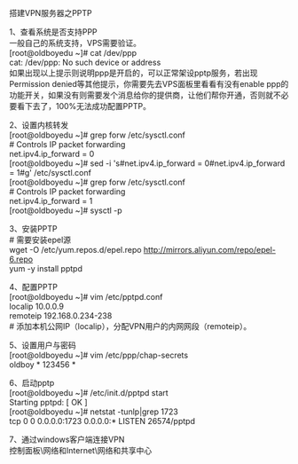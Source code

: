 搭建VPN服务器之PPTP

1、查看系统是否支持PPP  
一般自己的系统支持，VPS需要验证。  
[root\@oldboyedu \~]\# cat /dev/ppp  
cat: /dev/ppp: No such device or address  
如果出现以上提示则说明ppp是开启的，可以正常架设pptp服务，若出现Permission
denied等其他提示，你需要先去VPS面板里看看有没有enable
ppp的功能开关，如果没有则需要发个消息给你的提供商，让他们帮你开通，否则就不必要看下去了，100%无法成功配置PPTP。  
  
2、设置内核转发  
[root\@oldboyedu \~]\# grep forw /etc/sysctl.conf  
\# Controls IP packet forwarding  
net.ipv4.ip_forward = 0  
[root\@oldboyedu \~]\# sed -i 's\#net.ipv4.ip_forward = 0\#net.ipv4.ip_forward =
1\#g' /etc/sysctl.conf  
[root\@oldboyedu \~]\# grep forw /etc/sysctl.conf  
\# Controls IP packet forwarding  
net.ipv4.ip_forward = 1  
[root\@oldboyedu \~]\# sysctl -p

3、安装PPTP  
\# 需要安装epel源  
wget -O /etc/yum.repos.d/epel.repo http://mirrors.aliyun.com/repo/epel-6.repo  
yum -y install pptpd

4、配置PPTP  
[root\@oldboyedu \~]\# vim /etc/pptpd.conf  
localip 10.0.0.9  
remoteip 192.168.0.234-238  
\# 添加本机公网IP（localip），分配VPN用户的内网网段（remoteip）。

5、设置用户与密码  
[root\@oldboyedu \~]\# vim /etc/ppp/chap-secrets  
oldboy \* 123456 \*

6、启动pptp  
[root\@oldboyedu \~]\# /etc/init.d/pptpd start  
Starting pptpd: [ OK ]  
[root\@oldboyedu \~]\# netstat -tunlp\|grep 1723  
tcp 0 0 0.0.0.0:1723 0.0.0.0:\* LISTEN 26574/pptpd

7、通过windows客户端连接VPN  
控制面板\\网络和Internet\\网络和共享中心
